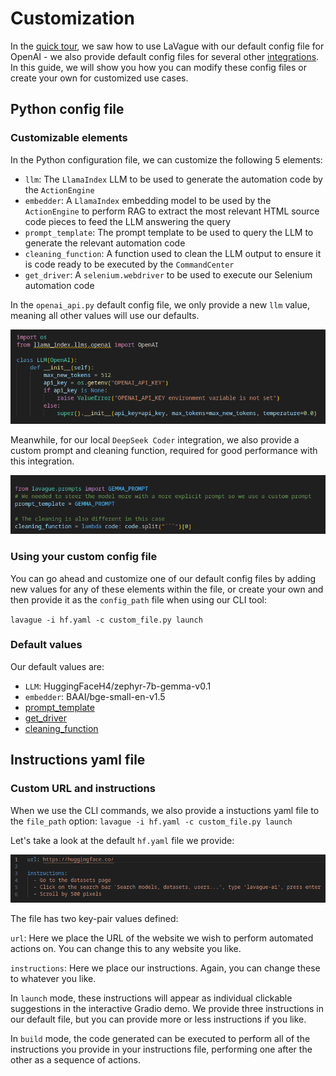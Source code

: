 # Customization

In the [quick tour](./quick-tour.ipynb), we saw how to use LaVague with our default config file for OpenAI - we also provide default config files for several other [integrations](../integrations/azure-openai.ipynb). In this guide, we will show you how you can modify these config files or create your own for customized use cases.

## Python config file

### Customizable elements

In the Python configuration file, we can customize the following 5 elements:

- `llm`: The `LlamaIndex` LLM to be used to generate the automation code by the `ActionEngine`
- `embedder`: A `LlamaIndex` embedding model to be used by the `ActionEngine` to perform RAG to extract the most relevant HTML source code pieces to feed the LLM answering the query
- `prompt_template`: The prompt template to be used to query the LLM to generate the relevant automation code
- `cleaning_function`: A function used to clean the LLM output to ensure it is code ready to be executed by the `CommandCenter`
- `get_driver`: A `selenium.webdriver` to be used to execute our Selenium automation code

In the `openai_api.py` default config file, we only provide a new `llm` value, meaning all other values will use our defaults.

![default-openai](../../assets/openai-default.png)

Meanwhile, for our local `DeepSeek Coder` integration, we also provide a custom prompt and cleaning function, required for good performance with this integration.

![default-local](../../assets/local-default.png)

### Using your custom config file

You can go ahead and customize one of our default config files by adding new values for any of these elements within the file, or create your own and then provide it as the `config_path` file when using our CLI tool:

`lavague -i hf.yaml -c custom_file.py launch`

### Default values

Our default values are:

- `LLM`: HuggingFaceH4/zephyr-7b-gemma-v0.1
- `embedder`: BAAI/bge-small-en-v1.5
- [prompt_template](https://github.com/lavague-ai/LaVague/blob/main/src/lavague/prompts.py)
- [get_driver](https://github.com/lavague-ai/LaVague/blob/cb66a8de9e1210c95ef34df35254ce6875aa69eb/src/lavague/defaults.py#L29)
- [cleaning_function](https://github.com/lavague-ai/LaVague/blob/cb66a8de9e1210c95ef34df35254ce6875aa69eb/src/lavague/action_engine.py#L15)

## Instructions yaml file

### Custom URL and instructions

When we use the CLI commands, we also provide a instuctions yaml file to the `file_path` option: 
`lavague -i hf.yaml -c custom_file.py launch`

Let's take a look at the default `hf.yaml` file we provide:

![instructions default file](../../assets/default_instructions.png)

The file has two key-pair values defined:

`url`: Here we place the URL of the website we wish to perform automated actions on. You can change this to any website you like.

`instructions`: Here we place our instructions. Again, you can change these to whatever you like.

In `launch` mode, these instructions will appear as individual clickable suggestions in the interactive Gradio demo. We provide three instructions in our default file, but you can provide more or less instructions if you like.

In `build` mode, the code generated can be executed to perform all of the instructions you provide in your instructions file, performing one after the other as a sequence of actions.
